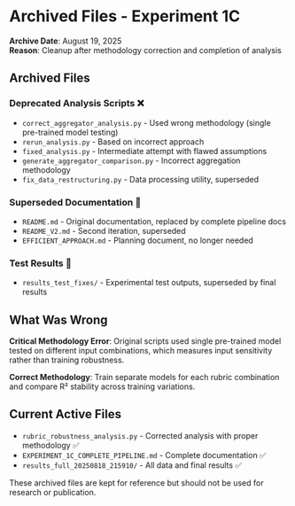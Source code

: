 # Archived Files - Experiment 1C

**Archive Date**: August 19, 2025  
**Reason**: Cleanup after methodology correction and completion of analysis

## Archived Files

### Deprecated Analysis Scripts ❌
- `correct_aggregator_analysis.py` - Used wrong methodology (single pre-trained model testing)
- `rerun_analysis.py` - Based on incorrect approach  
- `fixed_analysis.py` - Intermediate attempt with flawed assumptions
- `generate_aggregator_comparison.py` - Incorrect aggregation methodology
- `fix_data_restructuring.py` - Data processing utility, superseded

### Superseded Documentation 📝
- `README.md` - Original documentation, replaced by complete pipeline docs
- `README_V2.md` - Second iteration, superseded  
- `EFFICIENT_APPROACH.md` - Planning document, no longer needed

### Test Results 🧪  
- `results_test_fixes/` - Experimental test outputs, superseded by final results

## What Was Wrong

**Critical Methodology Error**: Original scripts used single pre-trained model tested on different input combinations, which measures input sensitivity rather than training robustness.

**Correct Methodology**: Train separate models for each rubric combination and compare R² stability across training variations.

## Current Active Files

- `rubric_robustness_analysis.py` - Corrected analysis with proper methodology ✅
- `EXPERIMENT_1C_COMPLETE_PIPELINE.md` - Complete documentation ✅
- `results_full_20250818_215910/` - All data and final results ✅

These archived files are kept for reference but should not be used for research or publication.